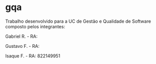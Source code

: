 # gqa

Trabalho desenvolvido para a UC de Gestão e Qualidade de Software composto pelos integrantes:

Gabriel R. - RA:

Gustavo F. - RA: 

Isaque F. - RA: 822149951
